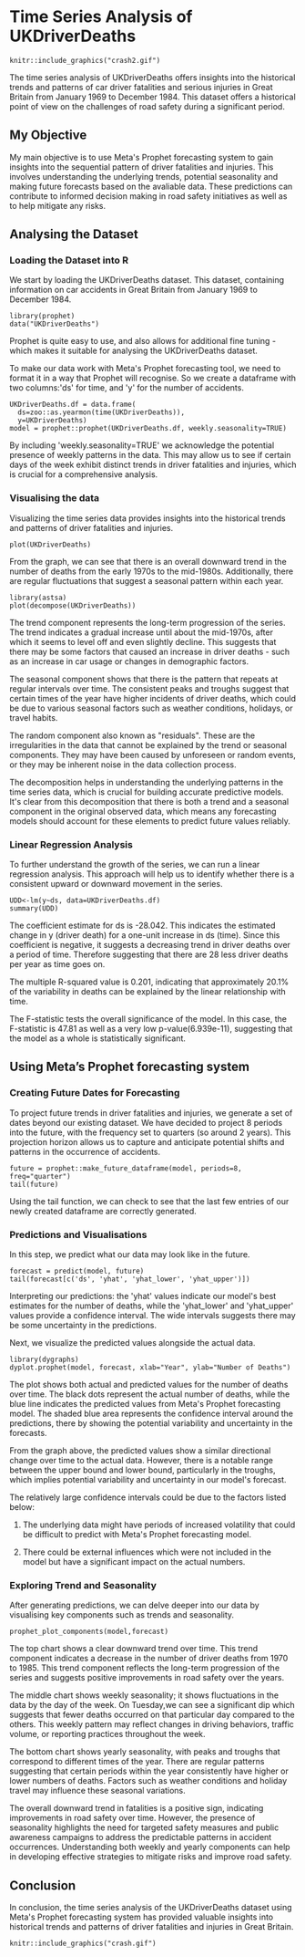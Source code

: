 
# Time Series Analysis of UKDriverDeaths
```{r, echo=FALSE,}
knitr::include_graphics("crash2.gif")
```

The time series analysis of UKDriverDeaths offers insights into the historical trends and patterns of car driver fatalities and serious injuries in Great Britain from January 1969 to December 1984. This dataset offers a historical point of view on the challenges of road safety during a significant period.

## My Objective

My main objective is to use Meta's Prophet forecasting system to gain insights into the sequential pattern of driver fatalities and injuries. This involves understanding the underlying trends, potential seasonality and making future forecasts based on the avaliable data. These predictions can contribute to informed decision making in road safety initiatives as well as to help mitigate any risks.

## Analysing the Dataset

### Loading the Dataset into R

We start by loading the UKDriverDeaths dataset. This dataset, containing information on car accidents in Great Britain from January 1969 to December 1984.

```{r}
library(prophet)
data("UKDriverDeaths")
```

Prophet is quite easy to use, and also allows for additional fine tuning - which makes it suitable for analysing the UKDriverDeaths dataset.

To make our data work with Meta's Prophet forecasting tool, we need to format it in a way that Prophet will recognise. So we create a dataframe with two columns:'ds' for time, and 'y' for the number of accidents.

```{r}
UKDriverDeaths.df = data.frame(
  ds=zoo::as.yearmon(time(UKDriverDeaths)), 
  y=UKDriverDeaths)
model = prophet::prophet(UKDriverDeaths.df, weekly.seasonality=TRUE)
```

By including 'weekly.seasonality=TRUE' we acknowledge the potential presence of weekly patterns in the data. This may allow us to see if certain days of the week exhibit distinct trends in driver fatalities and injuries, which is crucial for a comprehensive analysis.

### Visualising the data

Visualizing the time series data provides insights into the historical trends and patterns of driver fatalities and injuries.

```{r}
plot(UKDriverDeaths)
```

From the graph, we can see that there is an overall downward trend in the number of deaths from the early 1970s to the mid-1980s. Additionally, there are regular fluctuations that suggest a seasonal pattern within each year.

```{r}
library(astsa)
plot(decompose(UKDriverDeaths))
```

The trend component represents the long-term progression of the series. The trend indicates a gradual increase until about the mid-1970s, after which it seems to level off and even slightly decline. This suggests that there may be some factors that caused an increase in driver deaths - such as an increase in car usage or changes in demographic factors.

The seasonal component shows that there is the pattern that repeats at regular intervals over time. The consistent peaks and troughs suggest that certain times of the year have higher incidents of driver deaths, which could be due to various seasonal factors such as weather conditions, holidays, or travel habits.

The random component also known as "residuals". These are the irregularities in the data that cannot be explained by the trend or seasonal components. They may have been caused by unforeseen or random events, or they may be inherent noise in the data collection process.

The decomposition helps in understanding the underlying patterns in the time series data, which is crucial for building accurate predictive models. It's clear from this decomposition that there is both a trend and a seasonal component in the original observed data, which means any forecasting models should account for these elements to predict future values reliably.

### Linear Regression Analysis

To further understand the growth of the series, we can run a linear regression analysis. This approach will help us to identify whether there is a consistent upward or downward movement in the series.

```{r}
UDD<-lm(y~ds, data=UKDriverDeaths.df)
summary(UDD)
```

The coefficient estimate for ds is -28.042. This indicates the estimated change in y (driver death) for a one-unit increase in ds (time). Since this coefficient is negative, it suggests a decreasing trend in driver deaths over a period of time. Therefore suggesting that there are 28 less driver deaths per year as time goes on.

The multiple R-squared value is 0.201, indicating that approximately 20.1% of the variability in deaths can be explained by the linear relationship with time.

The F-statistic tests the overall significance of the model. In this case, the F-statistic is 47.81 as well as a very low p-value(6.939e-11), suggesting that the model as a whole is statistically significant.

## Using Meta’s Prophet forecasting system

### Creating Future Dates for Forecasting

To project future trends in driver fatalities and injuries, we generate a set of dates beyond our existing dataset. We have decided to project 8 periods into the future, with the frequency set to quarters (so around 2 years). This projection horizon allows us to capture and anticipate potential shifts and patterns in the occurrence of accidents.

```{r}
future = prophet::make_future_dataframe(model, periods=8, freq="quarter")
tail(future)
```

Using the tail function, we can check to see that the last few entries of our newly created dataframe are correctly generated.

### Predictions and Visualisations

In this step, we predict what our data may look like in the future.

```{r}
forecast = predict(model, future)
tail(forecast[c('ds', 'yhat', 'yhat_lower', 'yhat_upper')])
```

Interpreting our predictions: the 'yhat' values indicate our model's best estimates for the number of deaths, while the 'yhat_lower' and 'yhat_upper' values provide a confidence interval. The wide intervals suggests there may be some uncertainty in the predictions.

Next, we visualize the predicted values alongside the actual data.

```{r}
library(dygraphs)
dyplot.prophet(model, forecast, xlab="Year", ylab="Number of Deaths")
```

The plot shows both actual and predicted values for the number of deaths over time. The black dots represent the actual number of deaths, while the blue line indicates the predicted values from Meta's Prophet forecasting model. The shaded blue area represents the confidence interval around the predictions, there by showing the potential variability and uncertainty in the forecasts.

From the graph above, the predicted values show a similar directional change over time to the actual data. However, there is a notable range between the upper bound and lower bound, particularly in the troughs, which implies potential variability and uncertainty in our model's forecast.

The relatively large confidence intervals could be due to the factors listed below:

1.  The underlying data might have periods of increased volatility that could be difficult to predict with Meta's Prophet forecasting model.

2.  There could be external influences which were not included in the model but have a significant impact on the actual numbers.

### Exploring Trend and Seasonality

After generating predictions, we can delve deeper into our data by visualising key components such as trends and seasonality.

```{r}
prophet_plot_components(model,forecast)
```

The top chart shows a clear downward trend over time. This trend component indicates a decrease in the number of driver deaths from 1970 to 1985. This trend component reflects the long-term progression of the series and suggests positive improvements in road safety over the years.

The middle chart shows weekly seasonality; it shows fluctuations in the data by the day of the week. On Tuesday,we can see a significant dip which suggests that fewer deaths occurred on that particular day compared to the others. This weekly pattern may reflect changes in driving behaviors, traffic volume, or reporting practices throughout the week.

The bottom chart shows yearly seasonality, with peaks and troughs that correspond to different times of the year. There are regular patterns suggesting that certain periods within the year consistently have higher or lower numbers of deaths. Factors such as weather conditions and holiday travel may influence these seasonal variations. 

The overall downward trend in fatalities is a positive sign, indicating improvements in road safety over time. However, the presence of seasonality highlights the need for targeted safety measures and public awareness campaigns to address the predictable patterns in accident occurrences. Understanding both weekly and yearly components can help in developing effective strategies to mitigate risks and improve road safety.

## Conclusion

In conclusion, the time series analysis of the UKDriverDeaths dataset using Meta's Prophet forecasting system has provided valuable insights into historical trends and patterns of driver fatalities and injuries in Great Britain.

```{r, echo=FALSE}
knitr::include_graphics("crash.gif")
```
